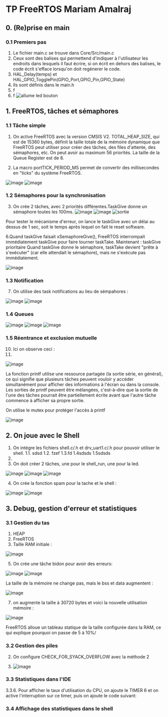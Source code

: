 # TP FreeRTOS Mariam Amalraj

## 0. (Re)prise en main

### 0.1 Premiers pas

1. Le fichier main.c se trouve dans Core/Src/main.c
2. Ceux sont des balises qui permettend d'indiquer à l'utilisateur les endroits dans lesquels il faut écrire, si on écrit en dehors des balises, le code écrit s'efface lorsqu'on doit regénerer le code.
3. HAL_Delay(temps) et HAL_GPIO_TogglePin(GPIO_Port,GPIO_Pin,GPIO_State)
4. Ils sont définis dans le main.h
5. f
6. f
![allume led bouton](https://github.com/user-attachments/assets/c893b228-56c7-4cd4-8df1-8df5a0007fbb)


## 1. FreeRTOS, tâches et sémaphores

### 1.1 Tâche simple

1. On active FreeRTOS avec la version CMSIS V2.
TOTAL_HEAP_SIZE, qui est de 15360 bytes, définit la taille totale de la mémoire dynamique que FreeRTOS peut utiliser pour créer des tâches, des files d'attente, des sémaphores, etc.
On peut avoir au maximum 56 priorités. La taille de la Queue Register est de 8.

2. La macro portTICK_PERIOD_MS permet de convertir des millisecondes en "ticks" du système FreeRTOS.

![image](https://github.com/user-attachments/assets/8fe595c6-f6e4-4d8d-b314-4f43a5499690)
![image](https://github.com/user-attachments/assets/afbb2587-fa6c-4289-acd5-cf90f2618815)


### 1.2 Sémaphores pour la synchronisation

3. On crée 2 tâches, avec 2 priorités différentes.TaskGive donne un sémaphore toutes les 100ms.
![image](https://github.com/user-attachments/assets/293aaca9-81b6-4feb-a123-5cb9d67c0b23)
![image](https://github.com/user-attachments/assets/26cdac09-6905-406a-b0b5-0c6b0f79cb4c)
![sortie](https://github.com/user-attachments/assets/72c83bdd-3c2f-4987-9e4d-c8a4267bd074)

Pour tester le mécanisme d'erreur, on lance le taskGive avec un délai au dessus de 1 sec, soit le temps après lequel on fait le reset software.

6.Quand taskGive faisait xSemaphoreGive(), FreeRTOS interrompait immédiatement taskGive pour faire tourner taskTake.
Maintenant : taskGive prioritaire
Quand taskGive donne le sémaphore, taskTake devient "prête à s'exécuter" (car elle attendait le sémaphore), mais ne s'exécute pas immédiatement. 

![image](https://github.com/user-attachments/assets/86504e3f-24be-4069-b6c3-66659c8216e3)

### 1.3 Notification

7. On utilise des task notifications au lieu de sémpahores :

![image](https://github.com/user-attachments/assets/25083b87-0a71-4827-86dd-97e0390a7218)
![image](https://github.com/user-attachments/assets/ac20d529-5f00-48d7-827d-37da5225891c)

### 1.4 Queues

![image](https://github.com/user-attachments/assets/4874108e-ac8a-4648-845c-803f1b921e3a)
![image](https://github.com/user-attachments/assets/656c0c22-5e09-4fdb-9f44-17c6580d0bfc)
![image](https://github.com/user-attachments/assets/6ed313f1-a47f-499e-83e2-44ba9726e105)


### 1.5 Réentrance et exclusion mutuelle

10. Ici on observe ceci :
11. 
![image](https://github.com/user-attachments/assets/bda20e30-07d1-406b-bad2-6e0527bda6c9)

La fonction printf utilise une ressource partagée (la sortie série, en général), ce qui signifie que plusieurs tâches peuvent vouloir y accéder simultanément pour afficher des informations à l'écran ou dans la console. Les sorties de printf peuvent être mélangées, c'est-à-dire que la sortie de l'une des tâches pourrait être partiellement écrite avant que l'autre tâche commence à afficher sa propre sortie.

On utilise le mutex pour protéger l'accès à printf

![image](https://github.com/user-attachments/assets/12fd6d3b-cbe3-441e-8315-b4db1f66e14b)

## 2. On joue avec le Shell

1. On intégre les fichiers shell.c/.h et drv_uart1.c/.h pour pouvoir utiliser le shell.
1.1. sdsd
1.2. fzef
1.3.fd
1.4sdsds
1.5sdsds
2.
3. On doit créer 2 tâches, une pour le shell_run, une pour la led.
   
![image](https://github.com/user-attachments/assets/ee6ced62-f1f5-4b46-ab11-e8642fc201fd)
![image](https://github.com/user-attachments/assets/82ef2d4e-d948-42d0-9cec-722a55cb0752)
![image](https://github.com/user-attachments/assets/02b8714e-b67e-49bb-be45-e9d387d2358c)

4. On crée la fonction spam pour la tache et le shell :

![image](https://github.com/user-attachments/assets/9cd51052-0d1d-4d22-a42b-075f8456dc15)
![image](https://github.com/user-attachments/assets/b6b1c313-359f-4ef6-be41-08a8e9dd9bcd)

## 3. Debug, gestion d'erreur et statistiques

### 3.1 Gestion du tas

1. HEAP
2. FreeRTOS
4. Taille RAM initiale :

![image](https://github.com/user-attachments/assets/33e749ea-0851-480b-8881-4850ca153cae)

5. On crée une tâche bidon pour avoir des erreurs:

![image](https://github.com/user-attachments/assets/28849a55-e10a-46a1-ace4-b5172061228a)
![image](https://github.com/user-attachments/assets/02a792b2-c5a3-4c38-957f-08a44702f48d)

La taille de la mémoire ne change pas, mais le bss et data augmentent :

![image](https://github.com/user-attachments/assets/62c9156d-c0d1-406e-a2e1-0dfc486f5ef2)

7. on augmente la taille à 30720 bytes et voici la nouvelle utilisation mémoire :

![image](https://github.com/user-attachments/assets/6aee2597-aca8-4a17-a997-a2688c293613)

FreeRTOS alloue un tableau statique de la taille configurée dans la RAM, ce qui explique pourquoi on passe de 5 à 10%/ 

### 3.2 Gestion des piles

2. On configure CHECK_FOR_SYACK_OVERFLOW avec la méthode 2

3. ![image](https://github.com/user-attachments/assets/2ebfc6af-ffbe-47ca-adeb-39b0df2410dc)


### 3.3 Statistiques dans l'IDE

3.3.6. Pour afficher le taux d'utilisation du CPU, on ajoute le TIMER 6 et on active l'interruption sur ce timer, puis on ajoute le code suivant:

### 3.4 Affichage des statistiques dans le shell


